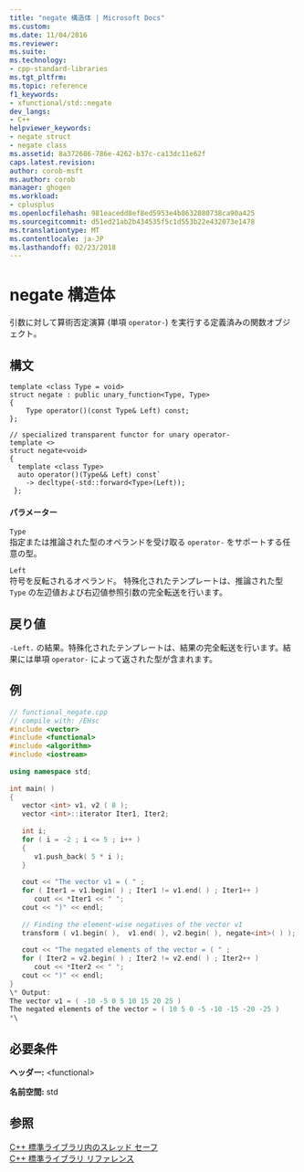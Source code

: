 ```yaml
---
title: "negate 構造体 | Microsoft Docs"
ms.custom: 
ms.date: 11/04/2016
ms.reviewer: 
ms.suite: 
ms.technology:
- cpp-standard-libraries
ms.tgt_pltfrm: 
ms.topic: reference
f1_keywords:
- xfunctional/std::negate
dev_langs:
- C++
helpviewer_keywords:
- negate struct
- negate class
ms.assetid: 8a372686-786e-4262-b37c-ca13dc11e62f
caps.latest.revision: 
author: corob-msft
ms.author: corob
manager: ghogen
ms.workload:
- cplusplus
ms.openlocfilehash: 981eacedd8ef8ed5953e4b8632080738ca90a425
ms.sourcegitcommit: d51ed21ab2b434535f5c1d553b22e432073e1478
ms.translationtype: MT
ms.contentlocale: ja-JP
ms.lasthandoff: 02/23/2018
---
```

# <a name="negate-struct"></a>negate 構造体
引数に対して算術否定演算 (単項 `operator-`) を実行する定義済みの関数オブジェクト。  
  
## <a name="syntax"></a>構文  
  
```
template <class Type = void>
struct negate : public unary_function<Type, Type>  
{
    Type operator()(const Type& Left) const;
};

// specialized transparent functor for unary operator-
template <>
struct negate<void>  
{
  template <class Type>
  auto operator()(Type&& Left) const`
    -> decltype(-std::forward<Type>(Left));
 };
```  
  
#### <a name="parameters"></a>パラメーター  
 `Type`  
 指定または推論された型のオペランドを受け取る `operator-` をサポートする任意の型。  
  
 `Left`  
 符号を反転されるオペランド。 特殊化されたテンプレートは、推論された型 `Type` の左辺値および右辺値参照引数の完全転送を行います。  
  
## <a name="return-value"></a>戻り値  
 `-Left.` の結果。特殊化されたテンプレートは、結果の完全転送を行います。結果には単項 `operator-` によって返された型が含まれます。  
  
## <a name="example"></a>例  
  
```cpp  
// functional_negate.cpp  
// compile with: /EHsc  
#include <vector>  
#include <functional>  
#include <algorithm>  
#include <iostream>  
  
using namespace std;  
  
int main( )  
{  
   vector <int> v1, v2 ( 8 );  
   vector <int>::iterator Iter1, Iter2;  
  
   int i;  
   for ( i = -2 ; i <= 5 ; i++ )  
   {  
      v1.push_back( 5 * i );  
   }  
  
   cout << "The vector v1 = ( " ;  
   for ( Iter1 = v1.begin( ) ; Iter1 != v1.end( ) ; Iter1++ )  
      cout << *Iter1 << " ";  
   cout << ")" << endl;  
  
   // Finding the element-wise negatives of the vector v1  
   transform ( v1.begin( ),  v1.end( ), v2.begin( ), negate<int>( ) );  
  
   cout << "The negated elements of the vector = ( " ;  
   for ( Iter2 = v2.begin( ) ; Iter2 != v2.end( ) ; Iter2++ )  
      cout << *Iter2 << " ";  
   cout << ")" << endl;  
}  
\* Output:   
The vector v1 = ( -10 -5 0 5 10 15 20 25 )  
The negated elements of the vector = ( 10 5 0 -5 -10 -15 -20 -25 )  
*\  
```  
  
## <a name="requirements"></a>必要条件  
 **ヘッダー:** \<functional>  
  
 **名前空間:** std  
  
## <a name="see-also"></a>参照  
 [C++ 標準ライブラリ内のスレッド セーフ](../standard-library/thread-safety-in-the-cpp-standard-library.md)   
 [C++ 標準ライブラリ リファレンス](../standard-library/cpp-standard-library-reference.md)



